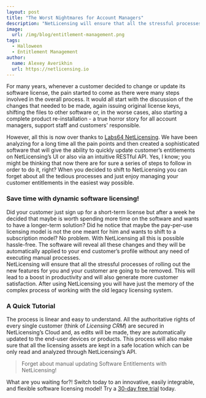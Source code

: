 ```yaml
---
layout: post
title: "The Worst Nightmares for Account Managers"
description: "NetLicensing will ensure that all the stressful processes of rolling out the new features for you and your customer are going to be removed."
image:
  url: /img/blog/entitlement-management.png
tags:
  - Halloween
  - Entitlement Management
author:
  name: Alexey Averikhin
  url: https://netlicensing.io
---
```


For many years, whenever a customer decided to change or update its software license, the pain started to come as there were many steps involved in the overall process. It would all start with the discussion of the changes that needed to be made, again issuing original license keys, shifting the files to other software or, in the worse cases, also starting a complete product re-installation - a true horror story for all account managers, support staff and customers' responsible.

However, all this is now over thanks to [Labs64 NetLicensing](https://netlicensing.io). We have been analyzing for a long time all the pain points and then created a sophisticated software that will give the ability to quickly update customer’s entitlements on NetLicensing’s UI or also via an intuitive RESTful API. Yes, I know; you might be thinking that now there are for sure a series of steps to follow in order to do it, right? When you decided to shift to NetLicensing you can forget about all the tedious processes and just enjoy managing your customer entitlements in the easiest way possible.  

### Save time with dynamic software licensing!

Did your customer just sign up for a short-term license but after a week he decided that maybe is worth spending more time on the software and wants to have a longer-term solution? Did he notice that maybe the pay-per-use licensing model is not the one meant for him and wants to shift to a subscription model? No problem. With NetLicensing all this is possible hassle-free. The software will reveal all these changes and they will be automatically applied to your end customer’s profile without any need of executing manual processes.  
NetLicensing will ensure that all the stressful processes of rolling out the new features for you and your customer are going to be removed. This will lead to a boost in productivity and will also generate more customer satisfaction. After using NetLicensing you will have just the memory of the complex process of working with the old legacy licensing system. 

### A Quick Tutorial

The process is linear and easy to understand. All the authoritative rights of every single customer (think of *Licensing CRM*) are secured in NetLicensing’s Cloud and, as edits will be made, they are automatically updated to the end-user devices or products. This process will also make sure that all the licensing assets are kept in a safe location which can be only read and analyzed through NetLicensing’s API. 

>Forget about manual updating Software Entitlements with NetLicensing!

What are you waiting for?! Switch today to an innovative, easily integrable, and flexible software licensing model! Try a [30-day free trial](https://ui.netlicensing.io/#/register) today.